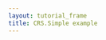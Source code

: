 ```yaml
---
layout: tutorial_frame
title: CRS.Simple example
---
```

<script>

	var map = L.map('m ', {
		crs: L.CRS.Simple,
		minZoom: -3
	});

	var bounds = [[-26.5,-25], [1021.5,1023]];
	var image = L.imageOverlay('uqm_map_full.png', bounds).addTo(map);

	var sol = L.latLng([ 145, 175 ]);
	L.marker(sol).addTo(map);

	map.setView( [70, 120], 1);

</script>